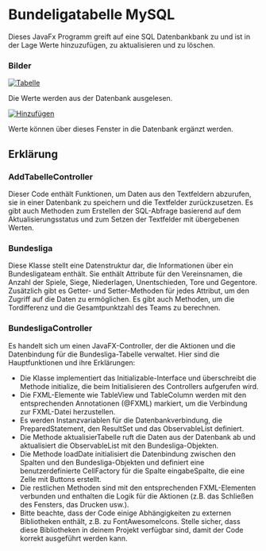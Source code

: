 ﻿# Bundeligatabelle MySQL
Dieses JavaFx Programm greift auf eine SQL Datenbankbank zu und ist in der Lage Werte hinzuzufügen, zu aktualisieren und zu löschen.
### Bilder
[![Tabelle](https://cdn.discordapp.com/attachments/518864192665550848/1124051199038074881/Screenshot_2023-06-29_205048.png "Tabelle")](http://https://cdn.discordapp.com/attachments/518864192665550848/1124051199038074881/Screenshot_2023-06-29_205048.png "Tabelle")

Die Werte werden aus der Datenbank ausgelesen.

[![Hinzufügen](https://cdn.discordapp.com/attachments/518864192665550848/1124051957494063114/Screenshot_2023-06-29_210040.png "Hinzufügen")](httphttps://cdn.discordapp.com/attachments/518864192665550848/1124051957494063114/Screenshot_2023-06-29_210040.png:// "Hinzufügen")

Werte können über dieses Fenster in die Datenbank ergänzt werden.

## Erklärung

### AddTabelleController
Dieser Code enthält Funktionen, um Daten aus den Textfeldern abzurufen, sie in einer Datenbank zu speichern und die Textfelder zurückzusetzen. Es gibt auch Methoden zum Erstellen der SQL-Abfrage basierend auf dem Aktualisierungsstatus und zum Setzen der Textfelder mit übergebenen Werten.

### Bundesliga
Diese Klasse stellt eine Datenstruktur dar, die Informationen über ein Bundesligateam enthält. Sie enthält Attribute für den Vereinsnamen, die Anzahl der Spiele, Siege, Niederlagen, Unentschieden, Tore und Gegentore. Zusätzlich gibt es Getter- und Setter-Methoden für jedes Attribut, um den Zugriff auf die Daten zu ermöglichen. Es gibt auch Methoden, um die Tordifferenz und die Gesamtpunktzahl des Teams zu berechnen.

### BundesligaController
Es handelt sich um einen JavaFX-Controller, der die Aktionen und die Datenbindung für die Bundesliga-Tabelle verwaltet. Hier sind die Hauptfunktionen und ihre Erklärungen:

- Die Klasse implementiert das Initializable-Interface und überschreibt die Methode initialize, die beim Initialisieren des Controllers aufgerufen wird.
- Die FXML-Elemente wie TableView und TableColumn werden mit den entsprechenden Annotationen (@FXML) markiert, um die Verbindung zur FXML-Datei herzustellen.
- Es werden Instanzvariablen für die Datenbankverbindung, die PreparedStatement, den ResultSet und das ObservableList definiert.
- Die Methode aktualisierTabelle ruft die Daten aus der Datenbank ab und aktualisiert die ObservableList mit den Bundesliga-Objekten.
- Die Methode loadDate initialisiert die Datenbindung zwischen den Spalten und den Bundesliga-Objekten und definiert eine benutzerdefinierte CellFactory für die Spalte eingabeSpalte, die eine Zelle mit Buttons erstellt.
- Die restlichen Methoden sind mit den entsprechenden FXML-Elementen verbunden und enthalten die Logik für die Aktionen (z.B. das Schließen des Fensters, das Drucken usw.).
- Bitte beachte, dass der Code einige Abhängigkeiten zu externen Bibliotheken enthält, z.B. zu FontAwesomeIcons. Stelle sicher, dass diese Bibliotheken in deinem Projekt verfügbar sind, damit der Code korrekt ausgeführt werden kann.

